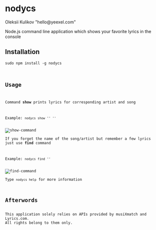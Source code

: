 <h1>nodycs</h1>
<p>Oleksii Kulikov "hello@yeexel.com"</p>
<p>Node.js command line application which shows your favorite lyrics in the console</p>
<h2>Installation</h2>
<p><code>sudo npm install -g nodycs</p>
<h2>Usage</h2>
<p>Command <b>show</b> prints lyrics for corresponding artist and song</p>
<p>Example: <code>nodycs show '<artist>' '<song>'</code></p>
<img src="http://i1328.photobucket.com/albums/w524/nodycs/show1_zpsa221ac0b.png" alt="show-command">
<p>If you forget the name of the song/artist but remember a few lyrics just use <b>find</b> command</p>
<p>Example: <code>nodycs find '<lyrics>'</code></p>
<img src="http://i1328.photobucket.com/albums/w524/nodycs/find-1_zps43af897d.png" alt="find-command">
<p>Type <code>nodycs help</code> for more information</p>
<h2>Afterwords</h2>
This application solely relies on APIs provided by musiXmatch and Lyrics.com.
All rights belong to them only.
